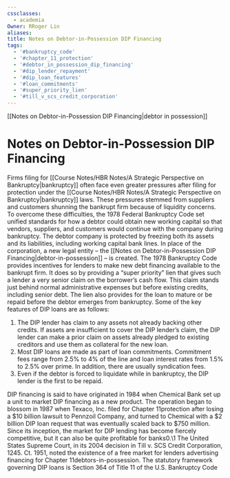 ```yaml
---
cssclasses:
  - academia
Owner: RRoger Lin
aliases:
title: Notes on Debtor-in-Possession DIP Financing
tags:
  - '#bankruptcy_code'
  - '#chapter_11_protection'
  - '#debtor_in_possession_dip_financing'
  - '#dip_lender_repayment'
  - '#dip_loan_features'
  - '#loan_commitments'
  - '#super_priority_lien'
  - '#till_v_scs_credit_corporation'
---
```

[[Notes on Debtor-in-Possession DIP Financing|debtor in possession]]

# Notes on Debtor-in-Possession DIP Financing

Firms filing for [[Course Notes/HBR Notes/A Strategic Perspective on Bankruptcy|bankruptcy]] often face even greater pressures after filing for protection under the [[Course Notes/HBR Notes/A Strategic Perspective on Bankruptcy|bankruptcy]] laws. These pressures stemmed from suppliers and customers shunning the bankrupt firm because of liquidity concerns. To overcome these difficulties,  the 1978 Federal Bankruptcy Code set unified standards for how a debtor could obtain new working capital so that vendors,  suppliers,  and customers would continue with the company during bankruptcy. The debtor company is protected by freezing both its assets and its liabilities,  including working capital bank lines. In place of the corporation,  a new legal entity – the [[Notes on Debtor-in-Possession DIP Financing|debtor-in-possession]] – is created. The 1978 Bankruptcy Code provides incentives for lenders to make new debt financing available to the bankrupt firm. It does so by providing a “super priority” lien that gives such a lender a very senior claim on the borrower’s cash flow. This claim stands just behind normal administrative expenses but before existing credits,  including senior debt. The lien also provides for the loan to mature or be repaid before the debtor emerges from bankruptcy. Some of the key features of DIP loans are as follows:

1. The DIP lender has claim to any assets not already backing other credits. If assets are insufficient to cover the DIP lender’s claim,  the DIP lender can make a prior claim on assets already pledged to existing creditors and use them as collateral for the new loan.
1. Most DIP loans are made as part of loan commitments. Commitment fees range from 2.5% to 4% of the line and loan interest rates from 1.5% to 2.5% over prime. In addition,  there are usually syndication fees.
1. Even if the debtor is forced to liquidate while in bankruptcy,  the DIP lender is the first to be repaid.

DIP financing is said to have originated in 1984 when Chemical Bank set up a unit to market DIP financing as a new product. The operation began to blossom in 1987 when Texaco,  Inc. filed for Chapter 11protection after losing a $10 billion lawsuit to Pennzoil Company,    and turned to Chemical with a $2 billion DIP loan request that was eventually scaled back to $750 million. Since its inception,  the market for DIP lending has become fiercely competitive,  but it can also be quite profitable for banks0.\1 The United States Supreme Court,  in its 2004 decision in Till v. SCS Credit Corporation,  1245. Ct. 1951,  noted the existence of a free market for lenders advertising financing for Chapter 11debtors-in-possession. The statutory framework governing DIP loans is Section 364 of Title 11 of the U.S. Bankruptcy Code